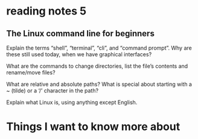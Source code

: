 # reading notes 5

## The Linux command line for beginners

Explain the terms “shell”, “terminal”, “cli”, and “command prompt”. Why are these still used today, when we have graphical interfaces?

What are the commands to change directories, list the file’s contents and rename/move files?

What are relative and absolute paths? What is special about starting with a ~ (tilde) or a ‘/’ character in the path?

Explain what Linux is, using anything except English.


# Things I want to know more about
